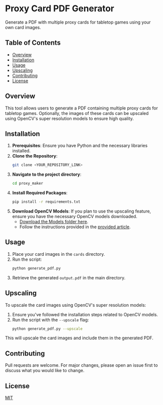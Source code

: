 # Proxy Card PDF Generator

Generate a PDF with multiple proxy cards for tabletop games using your own card images.

## Table of Contents
- [Overview](#overview)
- [Installation](#installation)
- [Usage](#usage)
- [Upscaling](#upscaling)
- [Contributing](#contributing)
- [License](#license)

## Overview

This tool allows users to generate a PDF containing multiple proxy cards for tabletop games. Optionally, the images of these cards can be upscaled using OpenCV's super resolution models to ensure high quality.

## Installation

1. **Prerequisites**: Ensure you have Python and the necessary libraries installed.
2. **Clone the Repository**:
    ```bash
    git clone <YOUR_REPOSITORY_LINK>
    ```
3. **Navigate to the project directory**:
    ```bash
    cd proxy_maker
    ```
4. **Install Required Packages**:
    ```bash
    pip install -r requirements.txt
    ```
5. **Download OpenCV Models**: If you plan to use the upscaling feature, ensure you have the necessary OpenCV models downloaded.
    - [Download the Models folder here](<https://github.com/Araxeus/PNG-Upscale/tree/main/Models>).
    - Follow the instructions provided in the [provided article](<https://towardsdatascience.com/deep-learning-based-super-resolution-with-opencv-4fd736678066>).

## Usage

1. Place your card images in the `cards` directory.
2. Run the script:
    ```bash
    python generate_pdf.py
    ```
3. Retrieve the generated `output.pdf` in the main directory.

## Upscaling

To upscale the card images using OpenCV's super resolution models:

1. Ensure you've followed the installation steps related to OpenCV models.
2. Run the script with the `--upscale` flag:
    ```bash
    python generate_pdf.py --upscale
    ```

This will upscale the card images and include them in the generated PDF.

## Contributing

Pull requests are welcome. For major changes, please open an issue first to discuss what you would like to change.

## License

[MIT](https://choosealicense.com/licenses/mit/)

